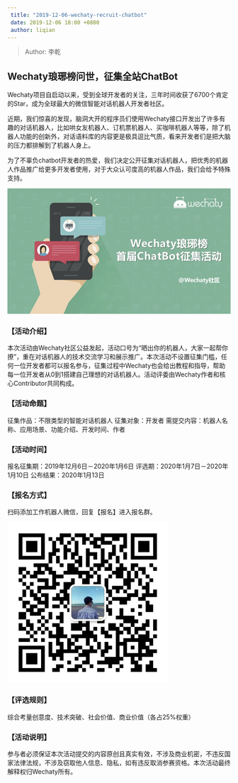 ```yaml
---
 title: "2019-12-06-wechaty-recruit-chatbot"
 date: 2019-12-06 18:00 +0800
 author: liqian
---
```


 > Author: 李乾

## Wechaty琅琊榜问世，征集全站ChatBot

Wechaty项目自启动以来，受到全球开发者的关注，三年时间收获了6700个肯定的Star，成为全球最大的微信智能对话机器人开发者社区。

近期，我们惊喜的发现，脑洞大开的程序员们使用Wechaty接口开发出了许多有趣的对话机器人，比如哄女友机器人、订机票机器人、买咖啡机器人等等，除了机器人功能的创新外，对话语料库的内容更是极具逗比气质，看来开发者们是把大脑的压力都排解到了机器人身上。

为了不辜负chatbot开发者的热爱，我们决定公开征集对话机器人，把优秀的机器人作品推广给更多开发者使用，对于大众认可度高的机器人作品，我们会给予特殊支持。

![wechaty-recruit-chatbot](/assets/2019/recruit-bot-img-1.png)

### 【活动介绍】

本次活动由Wechaty社区公益发起，活动口号为“晒出你的机器人，大家一起帮你撩”，重在对话机器人的技术交流学习和展示推广。本次活动不设置征集门槛，任何一位开发者都可以报名参与，征集过程中Wechaty也会给出教程和指导，帮助每一位开发者从0到1搭建自己理想的对话机器人。活动评委由Wechaty作者和核心Contributor共同构成。

### 【活动命题】

征集作品：不限类型的智能对话机器人
征集对象：开发者
需提交内容：机器人名称、应用场景、功能介绍、开发时间、作者

### 【活动时间】

报名征集期：2019年12月6日－2020年1月6日
评选期：2020年1月7日－2020年1月10日
公布结果：2020年1月13日

### 【报名方式】

扫码添加工作机器人微信，回复【报名】进入报名群。

![chatbot-qrcode](/assets/2019/recruit-bot-img-2.png)

### 【评选规则】

综合考量创意度、技术突破、社会价值、商业价值（各占25%权重）

### 【活动说明】

参与者必须保证本次活动提交的内容原创且真实有效，不涉及商业机密，不违反国家法律法规，不涉及窃取他人信息、隐私，如有违反取消参赛资格。本次活动最终解释权归Wechaty所有。

